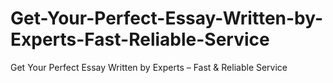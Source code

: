 # Get-Your-Perfect-Essay-Written-by-Experts-Fast-Reliable-Service
Get Your Perfect Essay Written by Experts – Fast &amp; Reliable Service
